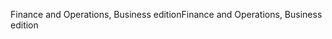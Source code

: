<span data-ttu-id="21a73-101">Finance and Operations, Business edition</span><span class="sxs-lookup"><span data-stu-id="21a73-101">Finance and Operations, Business edition</span></span>
